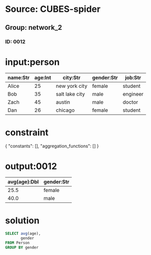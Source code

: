 # Source: CUBES-spider
## Group: network_2
### ID: 0012

# input:person

| name:Str | age:Int | city:Str | gender:Str | job:Str |
|---|---|---|---|---|
| Alice | 25 | new york city | female | student |
| Bob | 35 | salt lake city | male | engineer |
| Zach | 45 | austin | male | doctor |
| Dan | 26 | chicago | female | student |

# constraint

{
  "constants": [],
  "aggregation_functions": []
}

# output:0012

| avg(age):Dbl | gender:Str |
|---|---|
| 25.5 | female |
| 40.0 | male |

# solution

```sql
SELECT avg(age),
       gender
FROM Person
GROUP BY gender
```

